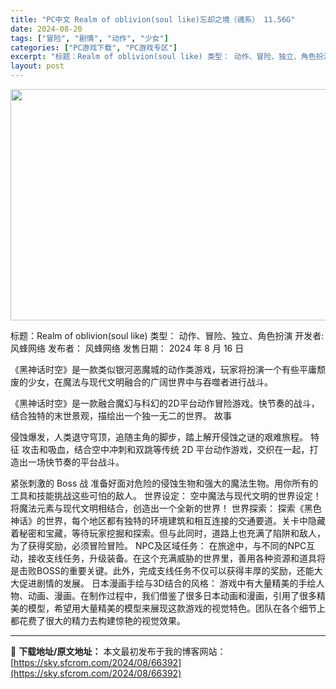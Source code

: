 ```yaml
---
title: "PC中文 Realm of oblivion(soul like)忘却之境（魂系） 11.56G"
date: 2024-08-20
tags: ["冒险", "剧情", "动作", "少女"]
categories: ["PC游戏下载", "PC游戏专区"]
excerpt: "标题：Realm of oblivion(soul like) 类型： 动作、冒险、独立、角色扮演 开发者: 风蜂网络 发布者： 风蜂网络 发售日期： 2024 年 8 月 16 日 《黑神话时空》是一款类似银河恶魔城的动作类游戏，玩家将扮演一个有些平庸颓废的少女，在魔法与现代文明融合的广阔世界中与&hellip;"
layout: post
---
```


<img class="aligncenter size-full wp-image-66393" src="https://sky.sfcrom.com/wp-content/uploads/2024/08/2024082003412323.webp" alt="" width="660" height="370" />

标题：Realm of oblivion(soul like)
类型： 动作、冒险、独立、角色扮演
开发者: 风蜂网络
发布者： 风蜂网络
发售日期： 2024 年 8 月 16 日

《黑神话时空》是一款类似银河恶魔城的动作类游戏，玩家将扮演一个有些平庸颓废的少女，在魔法与现代文明融合的广阔世界中与吞噬者进行战斗。

《黑神话时空》是一款融合魔幻与科幻的2D平台动作冒险游戏。快节奏的战斗，结合独特的末世景观，描绘出一个独一无二的世界。
故事

侵蚀爆发，人类退守穹顶，追随主角的脚步，踏上解开侵蚀之谜的艰难旅程。
特征
攻击和吸血，结合空中冲刺和双跳等传统 2D 平台动作游戏，交织在一起，打造出一场快节奏的平台战斗。

紧张刺激的 Boss 战
准备好面对危险的侵蚀生物和强大的魔法生物。用你所有的工具和技能挑战这些可怕的敌人。
世界设定：
空中魔法与现代文明的世界设定！将魔法元素与现代文明相结合，创造出一个全新的世界！
世界探索：
探索《黑色神话》的世界，每个地区都有独特的环境建筑和相互连接的交通要道。关卡中隐藏着秘密和宝藏，等待玩家挖掘和探索。但与此同时，道路上也充满了陷阱和敌人，为了获得奖励，必须冒险冒险。
NPC及区域任务：
在旅途中，与不同的NPC互动，接收支线任务，升级装备。在这个充满威胁的世界里，善用各种资源和道具将是击败BOSS的重要关键。此外，完成支线任务不仅可以获得丰厚的奖励，还能大大促进剧情的发展。
日本漫画手绘与3D结合的风格：
游戏中有大量精美的手绘人物、动画、漫画。在制作过程中，我们借鉴了很多日本动画和漫画，引用了很多精美的模型，希望用大量精美的模型来展现这款游戏的视觉特色。团队在各个细节上都花费了很大的精力去构建惊艳的视觉效果。

---
📖 **下载地址/原文地址：** 本文最初发布于我的博客网站：[https://sky.sfcrom.com/2024/08/66392](https://sky.sfcrom.com/2024/08/66392)
